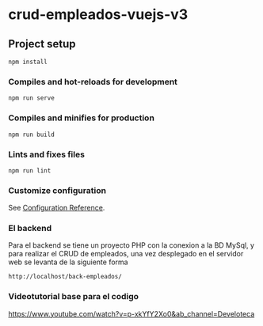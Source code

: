 # crud-empleados-vuejs-v3


## Project setup
```
npm install
```

### Compiles and hot-reloads for development
```
npm run serve
```

### Compiles and minifies for production
```
npm run build
```

### Lints and fixes files
```
npm run lint
```

### Customize configuration
See [Configuration Reference](https://cli.vuejs.org/config/).

### El backend
Para el backend se tiene un proyecto PHP con la conexion a la BD MySql, 
y para realizar el CRUD de empleados, una vez desplegado en el servidor 
web se levanta de la siguiente forma
```
http://localhost/back-empleados/
```

### Videotutorial base para el codigo
https://www.youtube.com/watch?v=p-xkYfY2Xo0&ab_channel=Develoteca